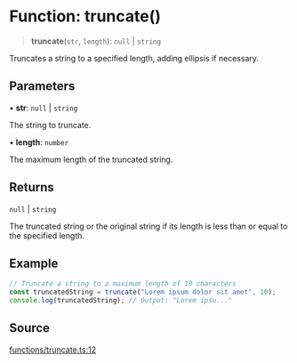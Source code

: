 # Function: truncate()

> **truncate**(`str`, `length`): `null` \| `string`

Truncates a string to a specified length, adding ellipsis if necessary.

## Parameters

• **str**: `null` \| `string`

The string to truncate.

• **length**: `number`

The maximum length of the truncated string.

## Returns

`null` \| `string`

The truncated string or the original string if its length is less than or equal to the specified length.

## Example

```ts
// Truncate a string to a maximum length of 10 characters
const truncatedString = truncate("Lorem ipsum dolor sit amet", 10);
console.log(truncatedString); // Output: "Lorem ipsu..."
```

## Source

[functions/truncate.ts:12](https://github.com/bucharitesh/octopop/blob/79bf9c3/packages/utils/src/functions/truncate.ts#L12)
